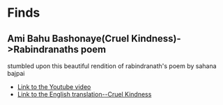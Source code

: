 # Finds

## Ami Bahu Bashonaye(Cruel Kindness)->Rabindranaths poem 
stumbled upon this beautiful rendition of rabindranath's poem by sahana bajpai
* [Link to the Youtube video](https://www.youtube.com/watch?v=sG_QrfxoQrY)
* [Link to the English translation--Cruel Kindness](https://allpoetry.com/Cruel-Kindness---------English-translation)
